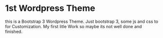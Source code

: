 1st Wordpress Theme
========

this is a Bootstrap 3 Wordpress Theme. Just bootstrap 3, some js and css to for Customization. 
My first litle Work so maybe its not well done and finished. 

